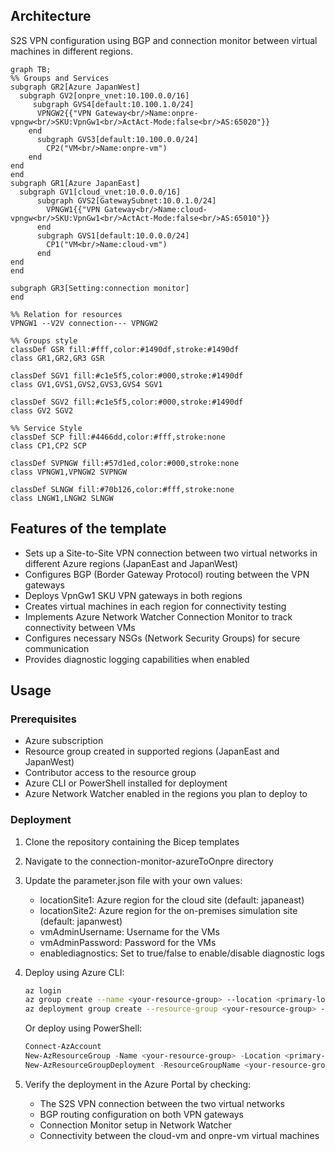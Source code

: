 ## Architecture

S2S VPN configuration using BGP and connection monitor between virtual machines in different regions.

```mermaid
graph TB;
%% Groups and Services
subgraph GR2[Azure JapanWest]
  subgraph GV2[onpre_vnet:10.100.0.0/16]
     subgraph GVS4[default:10.100.1.0/24]
      VPNGW2{{"VPN Gateway<br/>Name:onpre-vpngw<br/>SKU:VpnGw1<br/>ActAct-Mode:false<br/>AS:65020"}}
    end
      subgraph GVS3[default:10.100.0.0/24]
        CP2("VM<br/>Name:onpre-vm")
    end
end
end
subgraph GR1[Azure JapanEast]
  subgraph GV1[cloud_vnet:10.0.0.0/16]
      subgraph GVS2[GatewaySubnet:10.0.1.0/24]
        VPNGW1{{"VPN Gateway<br/>Name:cloud-vpngw<br/>SKU:VpnGw1<br/>ActAct-Mode:false<br/>AS:65010"}}
      end
      subgraph GVS1[default:10.0.0.0/24]
        CP1("VM<br/>Name:cloud-vm")
      end
end
end

subgraph GR3[Setting:connection monitor]
end

%% Relation for resources
VPNGW1 --V2V connection--- VPNGW2

%% Groups style
classDef GSR fill:#fff,color:#1490df,stroke:#1490df
class GR1,GR2,GR3 GSR

classDef SGV1 fill:#c1e5f5,color:#000,stroke:#1490df
class GV1,GVS1,GVS2,GVS3,GVS4 SGV1

classDef SGV2 fill:#c1e5f5,color:#000,stroke:#1490df
class GV2 SGV2
 
%% Service Style
classDef SCP fill:#4466dd,color:#fff,stroke:none
class CP1,CP2 SCP

classDef SVPNGW fill:#57d1ed,color:#000,stroke:none
class VPNGW1,VPNGW2 SVPNGW

classDef SLNGW fill:#70b126,color:#fff,stroke:none
class LNGW1,LNGW2 SLNGW

```

## Features of the template

- Sets up a Site-to-Site VPN connection between two virtual networks in different Azure regions (JapanEast and JapanWest)
- Configures BGP (Border Gateway Protocol) routing between the VPN gateways
- Deploys VpnGw1 SKU VPN gateways in both regions
- Creates virtual machines in each region for connectivity testing
- Implements Azure Network Watcher Connection Monitor to track connectivity between VMs
- Configures necessary NSGs (Network Security Groups) for secure communication
- Provides diagnostic logging capabilities when enabled

## Usage

### Prerequisites
- Azure subscription
- Resource group created in supported regions (JapanEast and JapanWest)
- Contributor access to the resource group
- Azure CLI or PowerShell installed for deployment
- Azure Network Watcher enabled in the regions you plan to deploy to

### Deployment

1. Clone the repository containing the Bicep templates
2. Navigate to the connection-monitor-azureToOnpre directory
3. Update the parameter.json file with your own values:
   - locationSite1: Azure region for the cloud site (default: japaneast)
   - locationSite2: Azure region for the on-premises simulation site (default: japanwest)
   - vmAdminUsername: Username for the VMs
   - vmAdminPassword: Password for the VMs
   - enablediagnostics: Set to true/false to enable/disable diagnostic logs

4. Deploy using Azure CLI:
   ```bash
   az login
   az group create --name <your-resource-group> --location <primary-location>
   az deployment group create --resource-group <your-resource-group> --template-file main.bicep --parameters parameter.json
   ```

   Or deploy using PowerShell:
   ```powershell
   Connect-AzAccount
   New-AzResourceGroup -Name <your-resource-group> -Location <primary-location>
   New-AzResourceGroupDeployment -ResourceGroupName <your-resource-group> -TemplateFile main.bicep -TemplateParameterFile parameter.json
   ```

5. Verify the deployment in the Azure Portal by checking:
   - The S2S VPN connection between the two virtual networks
   - BGP routing configuration on both VPN gateways
   - Connection Monitor setup in Network Watcher
   - Connectivity between the cloud-vm and onpre-vm virtual machines
